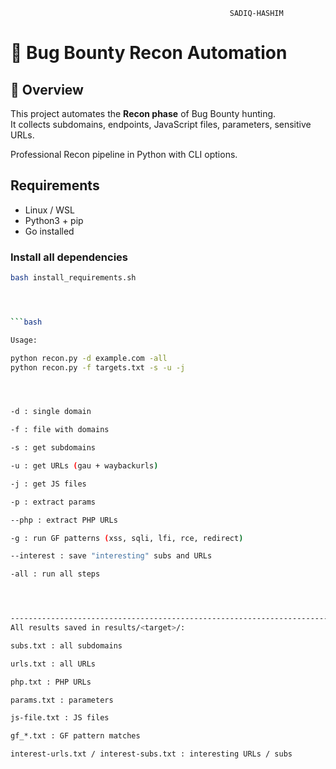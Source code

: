                                                     SADIQ-HASHIM
# 🔎 Bug Bounty Recon Automation

## 📌 Overview
This project automates the **Recon phase** of Bug Bounty hunting.  
It collects subdomains, endpoints, JavaScript files, parameters, sensitive URLs.



Professional Recon pipeline in Python with CLI options.

## Requirements

- Linux / WSL
- Python3 + pip
- Go installed

### Install all dependencies

```bash
bash install_requirements.sh




```bash

Usage:

python recon.py -d example.com -all
python recon.py -f targets.txt -s -u -j




-d : single domain

-f : file with domains

-s : get subdomains

-u : get URLs (gau + waybackurls)

-j : get JS files

-p : extract params

--php : extract PHP URLs

-g : run GF patterns (xss, sqli, lfi, rce, redirect)

--interest : save "interesting" subs and URLs

-all : run all steps




------------------------------------------------------------------------------------------------
All results saved in results/<target>/:

subs.txt : all subdomains

urls.txt : all URLs

php.txt : PHP URLs

params.txt : parameters

js-file.txt : JS files

gf_*.txt : GF pattern matches

interest-urls.txt / interest-subs.txt : interesting URLs / subs





